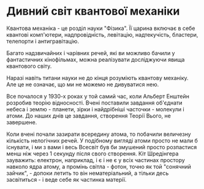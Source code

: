 Дивний світ квантової механіки
==============================

Квантова механіка - це розділ науки "Фізика".
Її царина включає в себе квантові комп'ютери, надпровідність, левітацію, надтекучість, бластери, телепорти і антигравітацію.

Багато надзвичайних і чарівних речей, які ви можливо бачили у фантастичних кінофільмах, можна реалізувати
досліджуючи явища квантового світу.

Наразі навіть титани науки не до кінця розуміють квантову механіку. Але це не означає, що ми не можемо не дивуватися нею.

Все почалося у 1930-х роках у той самий час, коли Альберт Енштейн розробив теорію відносності. Вчені поставили завдання
об'єднати небеса і землю - планети, зірки і найдрібніші часточки - молекули і атоми. До наших днів це завдання,
створення Теорії Вього, не завершене.

Коли вчені почали зазирати всередину атома, то побачили величезну кількість нелогічних речей.
У подібному вигляді атоми просто не мали б існувати, і ми з вами і весь Всесвіт був би змушений просто розпастися
менш ніж через 1 секунду після свого створення. Кіт Шредінгера зауважить: електрон, наприклад, і є і не є у всіх частинах
простору навколо ядра атому, а промінь світла - фотон, точно як той "сонячний зайчик", - допоки летить то він нематеріальний,
а тільки десь засвітиться - і веде себе як частинка матерії.

